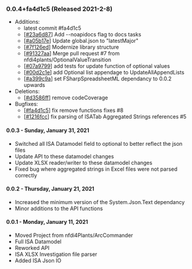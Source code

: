 ### 0.0.4+fa4d1c5 (Released 2021-2-8)
* Additions:
    * latest commit #fa4d1c5
    * [[#23a6d87](https://github.com/nfdi4plants/Swate/commit/23a6d876759e16adbbe18a1791a175438e2a7940)] Add --noapidocs flag to docs tasks
    * [[#a05b17e](https://github.com/nfdi4plants/Swate/commit/a05b17e20f5bf1bf24faf61b6b7cda040259a27c)] Update global.json to "latestMajor"
    * [[#7f126ed](https://github.com/nfdi4plants/Swate/commit/7f126ed2649a68f489d13d00e91ea2d0133ab485)] Modernize library structure
    * [[#91327aa](https://github.com/nfdi4plants/Swate/commit/91327aaed2af5cff83b402ec55ef30ec6da56c8f)] Merge pull request #7 from nfdi4plants/OptionalValueTransition
    * [[#07a9799](https://github.com/nfdi4plants/Swate/commit/07a97999b2f25febf2df25185e2da3ffa17b5391)] add tests for update function of optional values
    * [[#00d2c1e](https://github.com/nfdi4plants/Swate/commit/00d2c1e65cd626e6e38c3df8a3bc7dae413a8ebe)] add Optional list appendage to UpdateAllAppendLists
    * [[#a399c9a](https://github.com/nfdi4plants/Swate/commit/a399c9a9665f0d724b7b126a227437b434072475)] set FSharpSpreadsheetML dependancy to 0.0.2 upwards
* Deletions:
    * [[#d3586ff](https://github.com/nfdi4plants/Swate/commit/d3586ffa889a6e8a9ce3729f15a6d38c66ee3c60)] remove codeCoverage
* Bugfixes:
    * [[#fa4d1c5](https://github.com/nfdi4plants/Swate/commit/fa4d1c50975765e3838fcebe2aa642220938a77e)] fix remove functions fixes #8
    * [[#1216fcc](https://github.com/nfdi4plants/Swate/commit/1216fccd1f1062b12823bb3edeb3c3befc0799dc)] fix parsing of ISATab Aggregated Strings references #5

#### 0.0.3 - Sunday, January 31, 2021

* Switched all ISA Datamodel field to optional to better reflect the json files
* Update API to these datamodel changes
* Update XLSX reader/writer to these datamodel changes
* Fixed bug where aggregated strings in Excel files were not parsed correctly

#### 0.0.2 - Thursday, January 21, 2021

* Increased the minimum version of the System.Json.Text dependancy
* Minor additions to the API functions

#### 0.0.1 - Monday, January 11, 2021

* Moved Project from nfdi4Plants/ArcCommander
* Full ISA Datamodel
* Reworked API
* ISA XLSX Investigation file parser
* Added ISA Json IO
